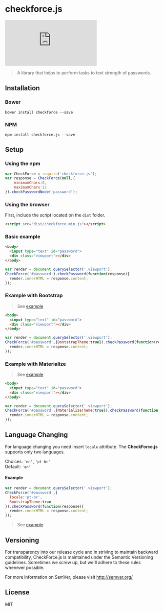 # checkforce.js
[![BCH compliance](https://bettercodehub.com/edge/badge/dejaneves/checkforce.js)](https://bettercodehub.com)
> A library that helps to perform tasks to test strength of passwords.

## Installation

### Bower

```
bower install checkforce --save
```
### NPM

```
npm install checkforce.js --save
```
## Setup

### Using the npm

```js
var CheckForce = require('checkforce.js');
var response = CheckForce(null,{
    minimumChars:8,
    maximumChars:12
}).checkPasswordNode('password');
```

### Using the browser

First, include the script located on the `dist` folder.

```html
<script src="dist/checkforce.min.js"></script>
```

### Basic example

```html
<body>
  <input type="text" id="password">
  <div class="viewport"></div>
</body>
```

```js
var render = document.querySelector('.viewport');
CheckForce('#password').checkPassword(function(response){
  render.innerHTML = response.content;
});
```

### Example with Bootstrap

> See [example](examples/bootstrap/bootstrap-en.html)

```html
<body>
  <input type="text" id="password">
  <div class="viewport"></div>
</body>
```

```js
var render = document.querySelector('.viewport');
CheckForce('#password',{BootstrapTheme:true}).checkPassword(function(response){
  render.innerHTML = response.content;
});
```

### Example with Materialize

> See [example](examples/materialize/example-with-materialize.html)

```html
<body>
  <input type="text" id="password">
  <div class="viewport"></div>
</body>
```

```js
var render = document.querySelector('.viewport');
CheckForce('#password',{MaterializeTheme:true}).checkPassword(function(response){
  render.innerHTML = response.content;
});
```

## Language Changing

For language changing you need insert `locale` attribute. The **CheckForce.js** supports only two languages.

Choices: `'en'`, `'pt-br'`  
Default: `'en'`

#### Example

```js
var render = document.querySelector('.viewport');
CheckForce('#password',{
  locale:'pt-br',
  BootstrapTheme:true
}).checkPassword(function(response){
  render.innerHTML = response.content;
});
```

> See [example](examples/bootstrap/bootstrap-pt-br.html)

## Versioning
For transparency into our release cycle and in striving to maintain backward compatibility, CheckForce.js is maintained under the Semantic Versioning guidelines. Sometimes we screw up, but we'll adhere to these rules whenever possible.

For more information on SemVer, please visit <http://semver.org/>

## License
MIT
